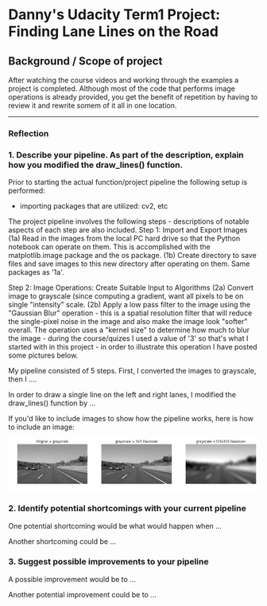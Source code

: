 # Danny's Udacity Term1 Project:  Finding Lane Lines on the Road

## Background / Scope of project
After watching the course videos and working through the examples a project is completed.  Although most of the code that performs image operations is already provided, you get the
benefit of repetition by having to review it and rewrite somem of it all in one location.





[//]: # (Image References)

[imageA]: ./DWB-writeup1.jpg "Grayscale"


---

### Reflection

### 1. Describe your pipeline. As part of the description, explain how you modified the draw_lines() function.

Prior to starting the actual function/project pipeline the following setup is performed:
* importing packages that are utilized: cv2, etc

The project pipeline involves the following steps - descriptions of notable aspects of each step are also included.
Step 1: Import and Export Images
(1a) Read in the images from the local PC hard drive so that the Python notebook can operate on them.  This is accomplished with the matplotlib.image package and the os package.
(1b) Create directory to save files and save images to this new directory after operating on them.  Same packages as '1a'.

Step 2: Image Operations: Create Suitable Input to Algorithms
(2a) Convert image to grayscale (since computing a gradient, want all pixels to be on single "intensity" scale.
(2b) Apply a low pass filter to the image using the "Gaussian Blur" operation - this is a spatial resolution filter that will reduce the single-pixel noise in the image and also make the image look "softer" overall.  The operation uses a "kernel size" to determine how much to blur the image - during the course/quizes I used a value of '3' so that's what I started with in this project - in order to illustrate this operation I have posted some pictures below.

My pipeline consisted of 5 steps. First, I converted the images to grayscale, then I .... 

In order to draw a single line on the left and right lanes, I modified the draw_lines() function by ...

If you'd like to include images to show how the pipeline works, here is how to include an image: 

![Blured][imageA]


### 2. Identify potential shortcomings with your current pipeline


One potential shortcoming would be what would happen when ... 

Another shortcoming could be ...


### 3. Suggest possible improvements to your pipeline

A possible improvement would be to ...

Another potential improvement could be to ...
